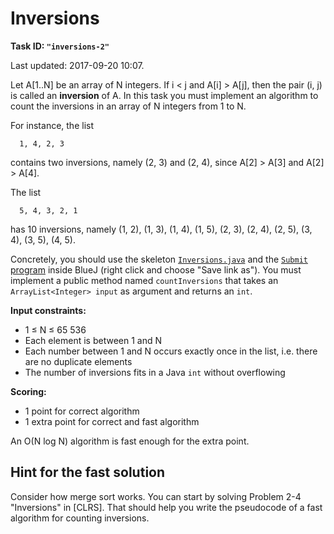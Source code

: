Inversions
==========

**Task ID: `"inversions-2"`**

Last updated: 2017-09-20 10:07.

Let A[1..N] be an array of N integers.
If i < j and A[i] > A[j], then the pair (i, j) is called an **inversion** of A.
In this task you must implement an algorithm to count the inversions in an array of N integers from 1 to N.

For instance, the list
```
  1, 4, 2, 3
```
contains two inversions, namely (2, 3) and (2, 4),
since A[2] > A[3] and A[2] > A[4].

The list
```
  5, 4, 3, 2, 1
```
has 10 inversions, namely (1, 2), (1, 3), (1, 4), (1, 5), (2, 3), (2, 4), (2, 5), (3, 4), (3, 5), (4, 5).

Concretely, you should use the skeleton
<a href="https://github.com/Mortal/csaudk-submitj/raw/master/tasks/inversions/Inversions.java">
`Inversions.java`</a>
and the
<a href="https://github.com/Mortal/csaudk-submitj/raw/master/Submit.java">
`Submit` program</a>
inside BlueJ (right click and choose "Save link as").
You must implement a public method named
`countInversions` that takes an `ArrayList<Integer> input` as argument
and returns an `int`.

**Input constraints:**

  * 1 ≤ N ≤ 65 536
  * Each element is between 1 and N
  * Each number between 1 and N occurs exactly once in the list, i.e. there are no duplicate elements
  * The number of inversions fits in a Java `int` without overflowing

**Scoring:**

  * 1 point for correct algorithm
  * 1 extra point for correct and fast algorithm

An O(N log N) algorithm is fast enough for the extra point.

Hint for the fast solution
--------------------------

Consider how merge sort works.
You can start by solving Problem 2-4 "Inversions" in [CLRS].
That should help you write the pseudocode of a fast algorithm for counting inversions.

